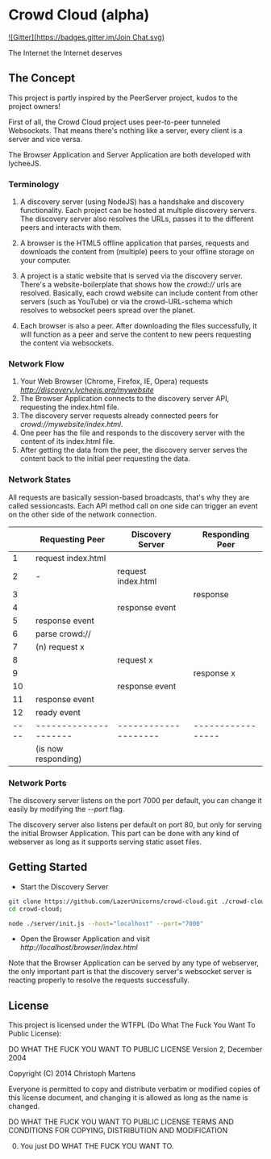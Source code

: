
# Crowd Cloud (alpha)
[![Gitter](https://badges.gitter.im/Join Chat.svg)](https://gitter.im/martensms/crowd-cloud?utm_source=badge&utm_medium=badge&utm_campaign=pr-badge&utm_content=badge)

The Internet the Internet deserves

## The Concept

This project is partly inspired by the PeerServer project, kudos to the project owners!

First of all, the Crowd Cloud project uses peer-to-peer tunneled Websockets.
That means there's nothing like a server, every client is a server and vice versa.

The Browser Application and Server Application are both developed with lycheeJS.


### Terminology

1. A discovery server (using NodeJS) has a handshake and discovery functionality.
Each project can be hosted at multiple discovery servers.
The discovery server also resolves the URLs, passes it to the different peers and
interacts with them.

2. A browser is the HTML5 offline application that parses, requests and downloads
the content from (multiple) peers to your offline storage on your computer.

3. A project is a static website that is served via the discovery server.
There's a website-boilerplate that shows how the *crowd://* urls are resolved.
Basically, each crowd website can include content from other servers (such as YouTube)
or via the crowd-URL-schema which resolves to websocket peers spread over the planet.

4. Each browser is also a peer. After downloading the files successfully, it will
function as a peer and serve the content to new peers requesting the content via websockets.


### Network Flow

1. Your Web Browser (Chrome, Firefox, IE, Opera) requests *http://discovery.lycheejs.org/mywebsite*
2. The Browser Application connects to the discovery server API, requesting the index.html file.
3. The discovery server requests already connected peers for *crowd://mywebsite/index.html*.
4. One peer has the file and responds to the discovery server with the content of its index.html file.
5. After getting the data from the peer, the discovery server serves the content back to the initial peer requesting the data.


### Network States

All requests are basically session-based broadcasts, that's why they are called sessioncasts.
Each API method call on one side can trigger an event on the other side of the network connection.

|    | Requesting Peer     | Discovery Server   | Responding Peer |
|----|---------------------|--------------------|-----------------|
| 1  | request index.html  |                    |                 |
| 2  | -                   | request index.html |                 |
| 3  |                     |                    | response        |
| 4  |                     | response event     |                 |
| 5  | response event      |                    |                 |
| 6  | parse crowd://      |                    |                 |
| 7  | (n) request x       |                    |                 |
| 8  |                     | request x          |                 |
| 9  |                     |                    | response x      |
| 10 |                     | response event     |                 |
| 11 | response event      |                    |                 |
| 12 | ready event         |                    |                 |
|----|---------------------|--------------------|-----------------|
|    | (is now responding) |                    |                 |


### Network Ports

The discovery server listens on the port 7000 per default, you
can change it easily by modifying the *--port* flag.

The discovery server also listens per default on port 80, but
only for serving the initial Browser Application. This part
can be done with any kind of webserver as long as it supports
serving static asset files.


## Getting Started

- Start the Discovery Server

```bash
git clone https://github.com/LazerUnicorns/crowd-cloud.git ./crowd-cloud;
cd crowd-cloud;

node ./server/init.js --host="localhost" --port="7000"
```

- Open the Browser Application and visit *http://localhost/browser/index.html*

Note that the Browser Application can be served by any type of webserver, the only
important part is that the discovery server's websocket server is reacting properly
to resolve the requests successfully.


## License

This project is licensed under the WTFPL (Do What The Fuck You Want To Public License):


DO WHAT THE FUCK YOU WANT TO PUBLIC LICENSE
Version 2, December 2004

Copyright (C) 2014 Christoph Martens

Everyone is permitted to copy and distribute verbatim or modified
copies of this license document, and changing it is allowed as long
as the name is changed.

DO WHAT THE FUCK YOU WANT TO PUBLIC LICENSE
TERMS AND CONDITIONS FOR COPYING, DISTRIBUTION AND MODIFICATION

0. You just DO WHAT THE FUCK YOU WANT TO.

